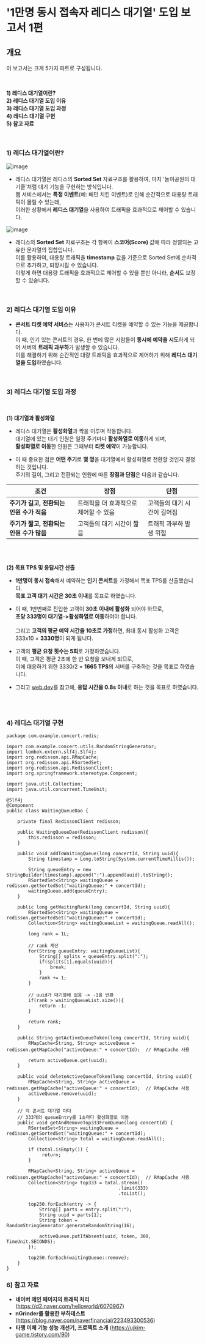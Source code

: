 

# '1만명 동시 접속자 레디스 대기열' 도입 보고서 1편 

## 개요

이 보고서는 크게 5가지 파트로 구성됩니다.

<br> 
  
**1) 레디스 대기열이란?** <br>
**2) 레디스 대기열 도입 이유** <br>
**3) 레디스 대기열 도입 과정** <br>
**4) 레디스 대기열 구현** <br>
**5) 참고 자료** <br> 

<br> 

### 1) 레디스 대기열이란? 

![image](https://github.com/user-attachments/assets/da19bff3-8c3a-4432-b7ec-36c04a249212)
- 레디스 대기열은 레디스의 **Sorted Set** 자료구조를 활용하여, 마치 '놀이공원의 대기줄'처럼 대기 기능을 구현하는 방식입니다. <br>
  웹 서비스에서는 **특정 이벤트**(예: 배민 치킨 이벤트)로 인해 순간적으로 대용량 트래픽이 몰릴 수 있는데, <br>
  이러한 상황에서 **레디스 대기열**을 사용하여 트래픽을 효과적으로 제어할 수 있습니다. <br>


![image](https://github.com/user-attachments/assets/882719c4-04bd-4e20-a0ad-0dfe3abb2bc6)
- 레디스의 **Sorted Set** 자료구조는 각 항목이 **스코어(Score)** 값에 따라 정렬되는 고유한 문자열의 집합입니다. <br>
  이를 활용하여, 대용량 트래픽을 **timestamp** 값을 기준으로 Sorted Set에 순차적으로 추가하고, 퇴장시킬 수 있습니다. <br>
  이렇게 하면 대용량 트래픽을 효과적으로 제어할 수 있을 뿐만 아니라, **순서**도 보장할 수 있습니다.



<br> 


 ### 2) 레디스 대기열 도입 이유 

- **콘서트 티켓 예약 서비스**는 사용자가 콘서트 티켓을 예약할 수 있는 기능을 제공합니다. <br>
  이 때, 인기 있는 콘서트의 경우, 한 번에 많은 사람들이 **동시에 예약을 시도**하게 되어 서버의 **트래픽 과부하**가 발생할 수 있습니다. <br>
  이를 해결하기 위해 순간적인 대량 트래픽을 효과적으로 제어하기 위해 **레디스 대기열을 도입**하였습니다. <br>


<br> 


 ### 3) 레디스 대기열 도입 과정 

<br> 

**(1) 대기열과 활성화열**

- 레디스 대기열은 **활성화열**과 짝을 이루며 작동합니다. <br> 
  대기열에 있는 대기 인원은 일정 주기마다 **활성화열로 이동**하게 되며, <br>
  **활성화열로 이동**한 인원은 그때부터 **티켓 예약**이 가능합니다. <br> 
  
- 이 때 중요한 점은 **어떤 주기**로 **몇 명**을 대기열에서 활성화열로 전환할 것인지 결정하는 것입니다. <br> 
  주기의 길이, 그리고 전환되는 인원에 따른 **장점과 단점**은 다음과 같습니다. <br> 


| **조건**                                 | **장점**                                 | **단점**                               |
|------------------------------------------|------------------------------------------|----------------------------------------|
| **주기가 길고, 전환되는 인원 수가 적음** | 트래픽을 더 효과적으로 제어할 수 있음    | 고객들의 대기 시간이 길어짐           |
| **주기가 짧고, 전환되는 인원 수가 많음** | 고객들의 대기 시간이 짧음               | 트래픽 과부하 발생 위험                |


<br> 
<br> 


**(2) 목표 TPS 및 응답시간 산출**

- **1만명이 동시 접속**해서 예약하는 **인기 콘서트**를 가정해서 목표 TPS를 산출했습니다. <br>
  **목표 고객 대기 시간은 30초 이내**를 목표로 하였습니다.  

- 이 때, 1만번째로 진입한 고객이 **30초 이내에 활성화** 되어야 하므로, <br>
**초당 333명이 대기열->활성화열로 이동**하여야 합니다. <br>  
  그리고 **고객의 평균 예약 시간을 10초로 가정**하면, 최대 동시 활성화 고객은 333x10 = **3330명**이 되게 됩니다. <br> 
  
- 고객의 **평균 요청 횟수는 5회**로 가정하였습니다. <br> 
  이 때, 고객은 평균 2초에 한 번 요청을 보내게 되므로, <br>
  이에 대응하기 위한 3330/2 = **1665 TPS**의 서버를 구축하는 것을 목표로 하였습니다. 

- 그리고 [web.dev](https://web.dev/articles/ttfb?hl=ko#what-is-a-good-ttfb-score)를 참고해, **응답 시간을 0.8s 이내**로 하는 것을 목표로 하였습니다. 



<br> 
<br> 





 ### 4) 레디스 대기열 구현 


```
package com.example.concert.redis;

import com.example.concert.utils.RandomStringGenerator;
import lombok.extern.slf4j.Slf4j;
import org.redisson.api.RMapCache;
import org.redisson.api.RSortedSet;
import org.redisson.api.RedissonClient;
import org.springframework.stereotype.Component;

import java.util.Collection;
import java.util.concurrent.TimeUnit;

@Slf4j
@Component
public class WaitingQueueDao {

    private final RedissonClient redisson;

    public WaitingQueueDao(RedissonClient redisson){
        this.redisson = redisson;
    }

    public void addToWaitingQueue(long concertId, String uuid){
        String timestamp = Long.toString(System.currentTimeMillis());

        String queueEntry = new StringBuilder(timestamp).append(":").append(uuid).toString();
        RSortedSet<String> waitingQueue = redisson.getSortedSet("waitingQueue:" + concertId);
        waitingQueue.add(queueEntry);
    }

    public long getWaitingRank(long concertId, String uuid){
        RSortedSet<String> waitingQueue = redisson.getSortedSet("waitingQueue:" + concertId);
        Collection<String> waitingQueueList = waitingQueue.readAll();

        long rank = 1L;

        // rank 계산
        for(String queueEntry: waitingQueueList){
            String[] splits = queueEntry.split(":");
            if(splits[1].equals(uuid)){
                break;
            }
            rank += 1;
        }

        // uuid가 대기열에 없음 -> -1을 반환
        if(rank > waitingQueueList.size()){
            return -1;
        }

        return rank;
    }

    public String getActiveQueueToken(long concertId, String uuid){
        RMapCache<String, String> activeQueue = redisson.getMapCache("activeQueue:" + concertId);  // RMapCache 사용

        return activeQueue.get(uuid);
    }

    public void deleteActiveQueueToken(long concertId, String uuid){
        RMapCache<String, String> activeQueue = redisson.getMapCache("activeQueue:" + concertId);  // RMapCache 사용
        activeQueue.remove(uuid);
    }

    // 각 콘서트 대기열 마다
    // 333개의 queueEntry를 1초마다 활성화열로 이동
    public void getAndRemoveTop333FromQueue(long concertId) {
        RSortedSet<String> waitingQueue = redisson.getSortedSet("waitingQueue:" + concertId);
        Collection<String> total = waitingQueue.readAll();

        if (total.isEmpty()) {
             return;
        }

        RMapCache<String, String> activeQueue = redisson.getMapCache("activeQueue:" + concertId);  // RMapCache 사용
        Collection<String> top333 = total.stream()
                                         .limit(333)
                                         .toList();

        top250.forEach(entry -> {
            String[] parts = entry.split(":");
            String uuid = parts[1];
            String token = RandomStringGenerator.generateRandomString(16);

            activeQueue.putIfAbsent(uuid, token, 300, TimeUnit.SECONDS);
        });

        top250.forEach(waitingQueue::remove);
    }
}
```




### 6) 참고 자료
- **네이버 메인 페이지의 트래픽 처리** (https://d2.naver.com/helloworld/6070967)
- **nGrinder를 활용한 부하테스트** (https://blog.naver.com/naverfinancial/223493300536)
- **타행 이체 기능 성능 개선기, 프로젝트 소개** (https://ujkim-game.tistory.com/90)
  




  
